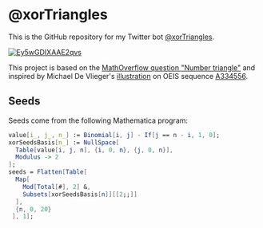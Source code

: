 # @xorTriangles

This is the GitHub repository for my Twitter bot [@xorTriangles](https://twitter.com/xorTriangles/).

[![Ey5wGDIXAAE2qvs](https://user-images.githubusercontent.com/10198714/114961357-b605b680-9e1d-11eb-87cc-b2bc8f79be8a.png)](https://twitter.com/xorTriangles/status/1382165386750275584?s=20)

This project is based on the [MathOverflow question "Number triangle"](https://mathoverflow.net/q/359138/104733) and inspired by Michael De Vlieger's [illustration](https://oeis.org/A334556/a334556.png) on OEIS sequence [A334556](https://oeis.org/A334556).

## Seeds
Seeds come from the following Mathematica program:
```Mathematica
value[i_, j_, n_] := Binomial[i, j] - If[j == n - i, 1, 0];
xorSeedsBasis[n_] := NullSpace[
  Table[value[i, j, n], {i, 0, n}, {j, 0, n}],
  Modulus -> 2
];
seeds = Flatten[Table[
  Map[
    Mod[Total[#], 2] &, 
    Subsets[xorSeedsBasis[n]][[2;;]]
  ], 
  {n, 0, 20}
 ], 1];
```
